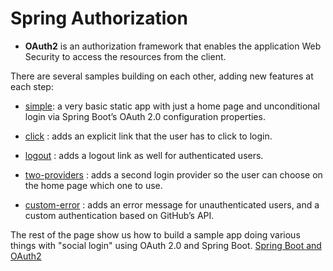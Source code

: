 #  Spring Authorization

* **OAuth2** is an authorization framework that enables the application Web Security to access the resources from the client.

There are several samples building on each other, adding new features at each step:

* [simple](https://spring.io/guides/tutorials/spring-boot-oauth2/#_social_login_simple): a very basic static app with just a home page and unconditional login via Spring Boot’s OAuth 2.0 configuration properties.

* [click](https://spring.io/guides/tutorials/spring-boot-oauth2/#_social_login_click) : adds an explicit link that the user has to click to login.

* [logout](https://spring.io/guides/tutorials/spring-boot-oauth2/#_social_login_logout) : adds a logout link as well for authenticated users.

* [two-providers](https://spring.io/guides/tutorials/spring-boot-oauth2/#_social_login_two_providers) :  adds a second login provider so the user can choose on the home page which one to use.

* [custom-error](https://spring.io/guides/tutorials/spring-boot-oauth2/#_social_login_custom_error) : adds an error message for unauthenticated users, and a custom authentication based on GitHub’s API.



The rest of the page show us how to build a sample app doing various things with "social login" using OAuth 2.0 and Spring Boot. [Spring Boot and OAuth2](https://spring.io/guides/tutorials/spring-boot-oauth2/)